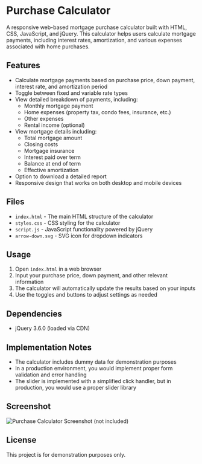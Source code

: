 # Purchase Calculator

A responsive web-based mortgage purchase calculator built with HTML, CSS, JavaScript, and jQuery. This calculator helps users calculate mortgage payments, including interest rates, amortization, and various expenses associated with home purchases.

## Features

- Calculate mortgage payments based on purchase price, down payment, interest rate, and amortization period
- Toggle between fixed and variable rate types
- View detailed breakdown of payments, including:
  - Monthly mortgage payment
  - Home expenses (property tax, condo fees, insurance, etc.)
  - Other expenses
  - Rental income (optional)
- View mortgage details including:
  - Total mortgage amount
  - Closing costs
  - Mortgage insurance
  - Interest paid over term
  - Balance at end of term
  - Effective amortization
- Option to download a detailed report
- Responsive design that works on both desktop and mobile devices

## Files

- `index.html` - The main HTML structure of the calculator
- `styles.css` - CSS styling for the calculator
- `script.js` - JavaScript functionality powered by jQuery
- `arrow-down.svg` - SVG icon for dropdown indicators

## Usage

1. Open `index.html` in a web browser
2. Input your purchase price, down payment, and other relevant information
3. The calculator will automatically update the results based on your inputs
4. Use the toggles and buttons to adjust settings as needed

## Dependencies

- jQuery 3.6.0 (loaded via CDN)

## Implementation Notes

- The calculator includes dummy data for demonstration purposes
- In a production environment, you would implement proper form validation and error handling
- The slider is implemented with a simplified click handler, but in production, you would use a proper slider library

## Screenshot

![Purchase Calculator Screenshot](screenshot.png) (not included)

## License

This project is for demonstration purposes only. 